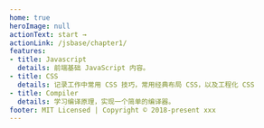 ```yaml
---
home: true
heroImage: null
actionText: start →
actionLink: /jsbase/chapter1/
features:
- title: Javascript
  details: 前端基础 JavaScript 内容。
- title: CSS
  details: 记录工作中常用 CSS 技巧，常用经典布局 CSS，以及工程化 CSS  
- title: Compiler
  details: 学习编译原理，实现一个简单的编译器。
footer: MIT Licensed | Copyright © 2018-present xxx
---
```

